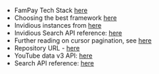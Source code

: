 
- FamPay Tech Stack [here](https://tech.fampay.in/the-story-behind-fampays-tech-stack-589e77351b3e)
- Choosing the best framework [here](https://fastapi.tiangolo.com/benchmarks)
- Invidious instances from [here](https://api.invidious.io/)
- Invidious Search API reference: [here](https://docs.invidious.io/api/#get-apiv1searchsuggestions)
- Further reading on cursor pagination, see [here](https://dev.to/appwrite/this-is-why-you-should-use-cursor-pagination-4nh5)
- Repository URL - [here](https://github.com/anxkhn/fampay-backend-assignment)
- YouTube data v3 API: [here](https://developers.google.com/youtube/v3/getting-started)
- Search API reference: [here](https://developers.google.com/youtube/v3/docs/search/list)